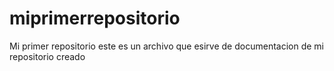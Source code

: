 # miprimerrepositorio
Mi primer repositorio 
este es un archivo que esirve de documentacion de mi repositorio creado 

